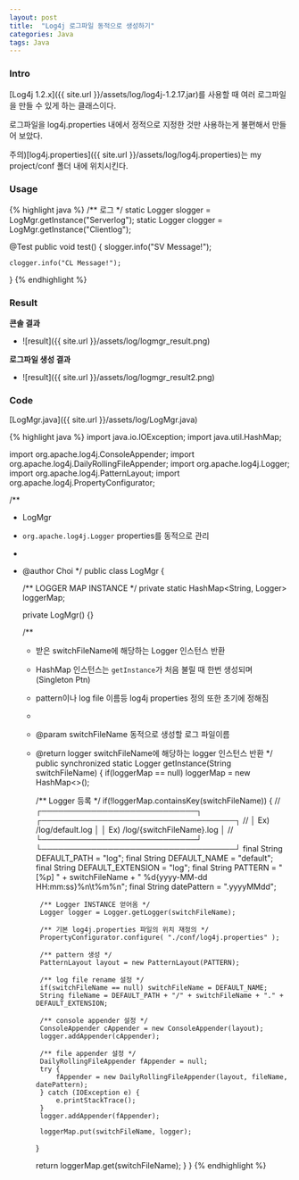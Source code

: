 ```yaml
---
layout: post
title:  "Log4j 로그파일 동적으로 생성하기"
categories: Java
tags: Java 
---
```


### Intro

[Log4j 1.2.x]({{ site.url }}/assets/log/log4j-1.2.17.jar)를 사용할 때 여러 로그파일을 만들 수 있게 하는 클래스이다.

로그파일을 log4j.properties 내에서 정적으로 지정한 것만 사용하는게 불편해서 만들어 보았다.

주의)[log4j.properties]({{ site.url }}/assets/log/log4j.properties)는 my project/conf 폴더 내에 위치시킨다.  
  
  
   
### Usage

{% highlight java %}
/** 로그 */
static Logger slogger = LogMgr.getInstance("Serverlog");
static Logger clogger = LogMgr.getInstance("Clientlog");

@Test
public void test() {
	slogger.info("SV Message!");
	
	clogger.info("CL Message!");
}
{% endhighlight %}  
  
  
   
### Result

**콘솔 결과**
- ![result]({{ site.url }}/assets/log/logmgr_result.png)
 
**로그파일 생성 결과**
- ![result]({{ site.url }}/assets/log/logmgr_result2.png)
  
  
   
### Code

[LogMgr.java]({{ site.url }}/assets/log/LogMgr.java)

{% highlight java %}
import java.io.IOException;
import java.util.HashMap;

import org.apache.log4j.ConsoleAppender;
import org.apache.log4j.DailyRollingFileAppender;
import org.apache.log4j.Logger;
import org.apache.log4j.PatternLayout;
import org.apache.log4j.PropertyConfigurator;

/**
 * LogMgr<br>
 * <code>org.apache.log4j.Logger</code> properties를 동적으로 관리<br>
 * 
 * @author Choi
 */
public class LogMgr {
	
	/** LOGGER MAP INSTANCE */
	private static HashMap<String, Logger> loggerMap;
	
	private LogMgr() {}

	/**
	 * 받은 switchFileName에 해당하는 Logger 인스턴스 반환<br>
	 * HashMap 인스턴스는 <code>getInstance</code>가 처음 불릴 때 한번 생성되며 (Singleton Ptn)<br>
	 * pattern이나 log file 이름등 log4j properties 정의 또한 초기에 정해짐<br>
	 * 
	 * @param switchFileName	동적으로 생성할 로그 파일이름
	 * @return logger			switchFileName에 해당하는 logger 인스턴스 반환
	 */
	public synchronized static Logger getInstance(String switchFileName) {
		if(loggerMap == null)
			loggerMap = new HashMap<>();
		
		/** Logger 등록 */
		if(!loggerMap.containsKey(switchFileName)) {
			// ┌────────────────────────────┐	┌───────────────────────────────────┐
			// │	Ex)	/log/default.log	│	│	Ex)	/log/{switchFileName}.log	│
			// └────────────────────────────┘	└───────────────────────────────────┘
			final String DEFAULT_PATH 		= "log";
			final String DEFAULT_NAME 		= "default";
			final String DEFAULT_EXTENSION 	= "log";
			final String PATTERN 			= "[%p] " + switchFileName + " %d{yyyy-MM-dd HH:mm:ss}%n\t%m%n";
			final String datePattern 		= ".yyyyMMdd";

			/** Logger INSTANCE 얻어옴 */
			Logger logger = Logger.getLogger(switchFileName);
			
			/** 기본 log4j.properties 파일의 위치 재정의 */
			PropertyConfigurator.configure( "./conf/log4j.properties" );

			/** pattern 생성 */
			PatternLayout layout = new PatternLayout(PATTERN);

			/** log file rename 설정 */
			if(switchFileName == null) switchFileName = DEFAULT_NAME;
			String fileName = DEFAULT_PATH + "/" + switchFileName + "." + DEFAULT_EXTENSION;

			/** console appender 설정 */
			ConsoleAppender cAppender = new ConsoleAppender(layout);
			logger.addAppender(cAppender);

			/** file appender 설정 */
			DailyRollingFileAppender fAppender = null;
			try {
				fAppender = new DailyRollingFileAppender(layout, fileName, datePattern);
			} catch (IOException e) {
				e.printStackTrace();
			}
			logger.addAppender(fAppender);
			
			loggerMap.put(switchFileName, logger);
		}
		
		return loggerMap.get(switchFileName);
	}
}
{% endhighlight %}
